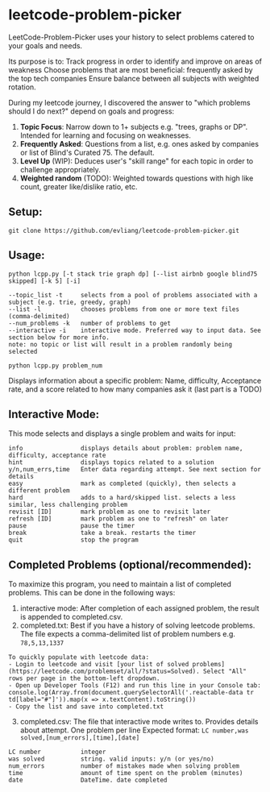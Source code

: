 # leetcode-problem-picker

LeetCode-Problem-Picker uses your history to select problems catered to your goals and needs.

Its purpose is to:
Track progress in order to identify and improve on areas of weakness
Choose problems that are most beneficial: frequently asked by the top tech companies
Ensure balance between all subjects with weighted rotation.

During my leetcode journey, I discovered the answer to "which problems should I do next?" depend on goals and progress:
1. **Topic Focus**: Narrow down to 1+ subjects e.g. "trees, graphs or DP". Intended for learning and focusing on weaknesses.
2. **Frequently Asked**: Questions from a list, e.g. ones asked by companies or list of Blind's Curated 75. The default.
3. **Level Up** (WIP): Deduces user's "skill range" for each topic in order to challenge appropriately.
4. **Weighted random** (TODO): Weighted towards questions with high like count, greater like/dislike ratio, etc.

## Setup:
```git clone https://github.com/evliang/leetcode-problem-picker.git```

## Usage:
```python lcpp.py [-t stack trie graph dp] [--list airbnb google blind75 skipped] [-k 5] [-i]```

```
--topic_list -t     selects from a pool of problems associated with a subject (e.g. trie, greedy, graph)
--list -l           chooses problems from one or more text files (comma-delimited)
--num_problems -k   number of problems to get
--interactive -i    interactive mode. Preferred way to input data. See section below for more info.
note: no topic or list will result in a problem randomly being selected
```

```python lcpp.py problem_num```

Displays information about a specific problem: Name, difficulty, Acceptance rate, and a score related to how many companies ask it (last part is a TODO)

## Interactive Mode:
This mode selects and displays a single problem and waits for input:

```
info                displays details about problem: problem name, difficulty, acceptance rate
hint                displays topics related to a solution
y/n,num_errs,time   Enter data regarding attempt. See next section for details
easy                mark as completed (quickly), then selects a different problem
hard                adds to a hard/skipped list. selects a less similar, less challenging problem
revisit [ID]        mark problem as one to revisit later
refresh [ID]        mark problem as one to "refresh" on later
pause               pause the timer
break               take a break. restarts the timer
quit                stop the program
```

## Completed Problems (optional/recommended):
To maximize this program, you need to maintain a list of completed problems. This can be done in the following ways:
1. interactive mode: After completion of each assigned problem, the result is appended to completed.csv.
2. completed.txt: Best if you have a history of solving leetcode problems. The file expects a comma-delimited list of problem numbers e.g. ```78,5,13,1337```
```
To quickly populate with leetcode data:
- Login to leetcode and visit [your list of solved problems](https://leetcode.com/problemset/all/?status=Solved). Select "All" rows per page in the bottom-left dropdown.
- Open up Developer Tools (F12) and run this line in your Console tab:
console.log(Array.from(document.querySelectorAll('.reactable-data tr td[label="#"]')).map(x => x.textContent).toString())
- Copy the list and save into completed.txt
```
3. completed.csv: The file that interactive mode writes to. Provides details about attempt. One problem per line
Expected format: ```LC number,was solved,[num_errors],[time],[date]```
```
LC number           integer
was solved          string. valid inputs: y/n (or yes/no)
num_errors          number of mistakes made when solving problem
time                amount of time spent on the problem (minutes)
date                DateTime. date completed
```